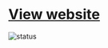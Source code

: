 # [View website](https://yasinrabiee.github.io/Clock/)

![status](https://img.shields.io/github/commit-activity/t/yasinrabiee/Clock/main)
